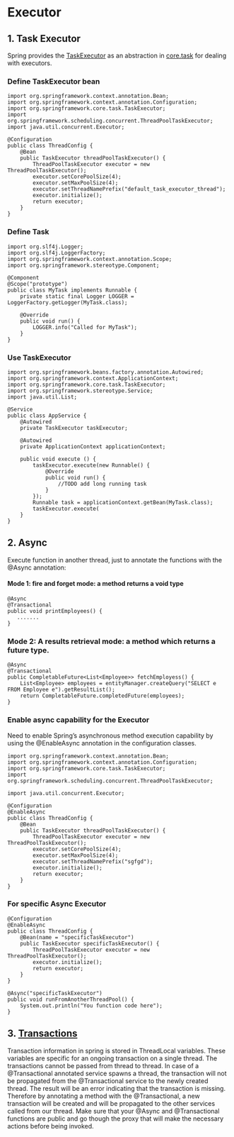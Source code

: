 # Executor

## 1. Task Executor

Spring provides the [TaskExecutor](https://docs.spring.io/spring-framework/docs/current/javadoc-api/org/springframework/core/task/TaskExecutor.html) as an abstraction in [core.task](https://docs.spring.io/spring-framework/docs/current/javadoc-api/org/springframework/core/task/package-summary.html) for dealing with executors.

### Define TaskExecutor bean
```
import org.springframework.context.annotation.Bean;
import org.springframework.context.annotation.Configuration;
import org.springframework.core.task.TaskExecutor;
import org.springframework.scheduling.concurrent.ThreadPoolTaskExecutor;
import java.util.concurrent.Executor;

@Configuration
public class ThreadConfig {
    @Bean
    public TaskExecutor threadPoolTaskExecutor() {
        ThreadPoolTaskExecutor executor = new ThreadPoolTaskExecutor();
        executor.setCorePoolSize(4);
        executor.setMaxPoolSize(4);
        executor.setThreadNamePrefix("default_task_executor_thread");
        executor.initialize();
        return executor;
    }
}
```
### Define Task
```
import org.slf4j.Logger;
import org.slf4j.LoggerFactory;
import org.springframework.context.annotation.Scope;
import org.springframework.stereotype.Component;

@Component
@Scope("prototype")
public class MyTask implements Runnable {
    private static final Logger LOGGER = LoggerFactory.getLogger(MyTask.class);
    
    @Override
    public void run() {
        LOGGER.info("Called for MyTask");
    }
}
```

### Use TaskExecutor
```
import org.springframework.beans.factory.annotation.Autowired;
import org.springframework.context.ApplicationContext;
import org.springframework.core.task.TaskExecutor;
import org.springframework.stereotype.Service;
import java.util.List;

@Service
public class AppService {
    @Autowired
    private TaskExecutor taskExecutor;

    @Autowired
    private ApplicationContext applicationContext;
       
    public void execute () {
        taskExecutor.execute(new Runnable() {
            @Override
            public void run() {
                //TODO add long running task
            }
        });
        Runnable task = applicationContext.getBean(MyTask.class);
        taskExecutor.execute(
    }
}
```


## 2. Async
Execute function in another thread, just to annotate the functions with the @Async annotation:

#### Mode 1: fire and forget mode: a method returns a void type
```
@Async
@Transactional
public void printEmployees() {
   .......
}
```

### Mode 2: A results retrieval mode: a method which returns a future type.
```
@Async
@Transactional
public CompletableFuture<List<Employee>> fetchEmployess() {
    List<Employee> employees = entityManager.createQuery("SELECT e FROM Employee e").getResultList();
    return CompletableFuture.completedFuture(employees);
}
```

### Enable async capability for the Executor
Need to enable Spring’s asynchronous method execution capability by using the @EnableAsync annotation in the configuration classes.
```
import org.springframework.context.annotation.Bean;
import org.springframework.context.annotation.Configuration;
import org.springframework.core.task.TaskExecutor;
import org.springframework.scheduling.concurrent.ThreadPoolTaskExecutor;
 
import java.util.concurrent.Executor;

@Configuration
@EnableAsync
public class ThreadConfig {
    @Bean
    public TaskExecutor threadPoolTaskExecutor() {
        ThreadPoolTaskExecutor executor = new ThreadPoolTaskExecutor();
        executor.setCorePoolSize(4);
        executor.setMaxPoolSize(4);
        executor.setThreadNamePrefix("sgfgd");
        executor.initialize();
        return executor;
    }
}
```

### For specific Async Executor
```
@Configuration
@EnableAsync
public class ThreadConfig {
    @Bean(name = "specificTaskExecutor")
    public TaskExecutor specificTaskExecutor() {
        ThreadPoolTaskExecutor executor = new ThreadPoolTaskExecutor();
        executor.initialize();
        return executor;
    }
}
```
```
@Async("specificTaskExecutor")
public void runFromAnotherThreadPool() {
    System.out.println("You function code here");
}
```

## 3. [Transactions](https://docs.spring.io/spring-framework/docs/current/javadoc-api/org/springframework/transaction/annotation/Transactional.html)
Transaction information in spring is stored in ThreadLocal variables. These variables are specific for an ongoing transaction on a single thread. The transactions cannot be passed from thread to thread. In case of a @Transactional  annotated service spawns a thread, the transaction will not be propagated from the @Transactional service to the newly created thread. The result will be an error indicating that the transaction is missing. Therefore by annotating a method with the @Transactional, a new transaction will be created and will be propagated to the other services called from our thread. Make sure that your @Async and @Transactional functions are public and go though the proxy that will make the necessary actions before being invoked.


